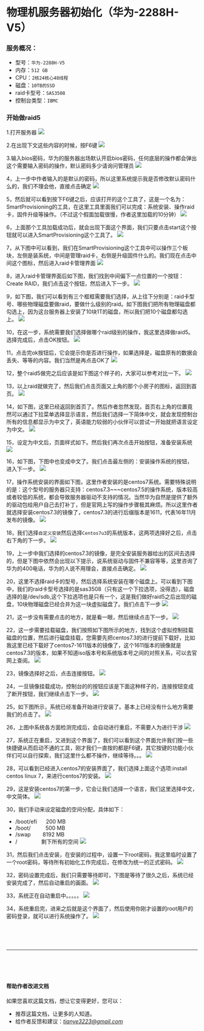 # 物理机服务器初始化（华为-2288H-V5）
### 服务概况：
- 型号：`华为-2288H-V5`
- 内存：`512 GB`
- CPU：`2核24核心48线程`
- 磁盘：`10TB的SSD`
- raid卡型号：`SAS3508`
- 控制台类型：`IBMC`



### 开始做raid5



1.打开服务器
![](http://img.taycc.com/15543430518735.jpg)



2.在出现下文这些内容的时候，按F6键
![](http://img.taycc.com/15543431084411.jpg)



3.输入bios密码，华为的服务器出场默认开启bios密码，任何底层的操作都会弹出这个需要输入密码的操作，默认密码多少请询问管理员
![](http://img.taycc.com/15543431198421.jpg)



4，上一步中作者输入的是默认的密码，所以这里系统提示我是否修改默认密码什么的，我们不理会他，直接点击确定
![](http://img.taycc.com/15543431469161.jpg)



5，然后就可以看到按下F6键之后，应该打开的这个工具了，这是一个名为：SmartProvisioning的工具，在这里工具里面我们可以完成：系统安装、操作raid卡，固件升级等操作。（不过这个假面加载很慢，作者这里加载的10分钟）
![](http://img.taycc.com/15543432036171.jpg)



6，上面那个工具加载成功后，就会出现下面这个界面，我们只要点击start这个按钮就可以进入SmartProvisioning这个工具了。
![](http://img.taycc.com/15543435239615.jpg)



7，从下图中可以看到，我们在SmartProvisioning这个工具中可以操作三个板块，左侧是装系统，中间是管理raid卡，右侧是升级固件什么的。我们现在点击中间这个图标，然后进入raid卡管理界面
![](http://img.taycc.com/15543435369449.jpg)



8，进入raid卡管理界面后如下图，我们找到中间偏下一点位置的一个按钮：Create RAID，我们点击这个按钮，然后进入下一步。
![](http://img.taycc.com/15543435655775.jpg)


9，如下图，我们可以看到有三个框框需要我们选择，从上往下分别是：raid卡型号、哪些物理磁盘要做raid，要做什么级别的raid。如下图我们把所有物理磁盘都勾选上，因为这台服务器上安装了10块1T的磁盘，所以我们把10个磁盘都勾选上。
![](http://img.taycc.com/15543436321221.jpg)


10，在这一步，系统需要我们选择做哪个raid级别的操作，我这里选择做raid5。选择完成后，点击OK按钮。
![](http://img.taycc.com/15543436467296.jpg)


11，点击完ok按钮后，它会提示你是否进行操作，如果选择是，磁盘原有的数据会丢失、等等的内容。我们当然是再点击OK了
![](http://img.taycc.com/15543436756022.jpg)



12，整个raid5做完之后应该是如下图这个样子的，大家可以参考对比一下。
![](http://img.taycc.com/15543437134889.jpg)



13，以上raid就做完了，然后我们点击页面又上角的那个小房子的图标，返回到首页。
![](http://img.taycc.com/15543437772731.jpg)



14，如下图，这里已经返回到首页了。然后作者忽然发现，首页右上角的位置竟然可以通过下拉菜单选择显示语言，然后我们选择一下简体中文，就会发现控制台所有的信息都显示为中文了，英语能力较弱的小伙伴可以尝试一开始就把语言设定为中文。
![](http://img.taycc.com/15543437975448.jpg)



15，设定为中文后，页面样式如下。然后我们再次点击开始按钮，准备安装系统
![](http://img.taycc.com/15543438709133.jpg)



16，如下图，下图中也变成中文了。我们点击最左侧的：安装操作系统的按钮，进入下一步。
![](http://img.taycc.com/15543438797456.jpg)



17，操作系统安装的界面如下图，这里作者安装的是centos7系统。需要特殊说明的是：这个型号的服务器只支持：centos7.3~~~centos7.5的操作系统，版本较高或者较低的系统，都会导致服务器驱动不支持的情况。当然华为自然是提供了额外的驱动包给用户自己去打补丁，但是官网上写的操作步骤极其麻烦。所以这里作者就选择安装centos7.3的镜像了，centos7.3的进行后缀版本是1611，代表16年11月发布的镜像。
![](http://img.taycc.com/15543439020092.jpg)



18，我们选择`自定义安装`然后选择`Centos7u3`的系统版本，这两项选择好之后，点击右下角的下一步。
![](http://img.taycc.com/15543439275374.jpg)





19，上一步中我们选择的centos7.3的镜像，是完全安装服务器给出的区间去选择的，但是下图中依然会出现以下提示，说系统驱动与固件不兼容等等，这里咨询了华为的400电话，华为的人说不用理会，直接点击确定。
![](http://img.taycc.com/15543440760373.jpg)



20，这里不选择raid卡的型号，然后选择系统安装在哪个磁盘上。可以看到下图中，我们的raid卡型号选择的是sas3508（只有这一个下拉选项，没得选），磁盘选择的是/dev/sdb,这个下拉选项也是只有一个，这是我们做好raid5之后出现的磁盘，10块物理磁盘已经合并为这一块虚拟磁盘了。我们点击下一步
![](http://img.taycc.com/15543440179208.jpg)



21，这一步没有需要点击的地方，就是看一眼，然后继续点击下一步。
![](http://img.taycc.com/15543441006777.jpg)



22，这一步需要挂载磁盘，我们按照如下图所示的地方，找到这个虚拟控制挂载磁盘的位置，然后进行磁盘挂载，您需要先把centos7.3的进行提前下载好，比如我这里已经下载好了centos7-1611版本的镜像了，这个1611版本的镜像就是centos7.3的版本，如果不知道iso版本号和系统版本号之间的对照关系，可以去官网上查阅。
![](http://img.taycc.com/15543441611089.jpg)



23，镜像选择好之后，点击连接按钮。
![](http://img.taycc.com/15543441864870.jpg)



24，一旦镜像挂载成功，控制台的的按钮应该是下面这种样子的，连接按钮变成了断开按钮，我们继续点击下一步。
![](http://img.taycc.com/15543442514297.jpg)



25，如下图所示，系统已经准备开始进行安装了。基本上已经没有什么地方需要我们的点击了。
![](http://img.taycc.com/15543442826862.jpg)



26，上图中系统各方面检测完成后，会自动进行重启，不需要人为进行干涉
![](http://img.taycc.com/15543444401194.jpg)



27，系统正在重启，又进到这个界面了，我们可以看到这个界面允许我们按一些快捷键从而启动不通的工具，刚才我们一直按的都是F6键，其它按键的功能小伙伴们可以自行探索，我们这里什么都不操作，继续等待。。。
![](http://img.taycc.com/15543444683669.jpg)



28，可以看到已经进入centos7的安装界面了，我们选择上面这个选项:install centos linux 7，来进行centos7的安装。
![](http://img.taycc.com/15543444926553.jpg)



29，这是安装centos7的第一步，它会让我们选择一个语言，我们这里选择中文，中文简体。
![](http://img.taycc.com/15543445984478.jpg)



30，我们手动来设定磁盘的空间分配，具体如下：
- /boot/efi&nbsp;&nbsp;&nbsp;&nbsp;&nbsp; 200 MB
- /boot/&nbsp;&nbsp;&nbsp;&nbsp;&nbsp;&nbsp;&nbsp;&nbsp;&nbsp;&nbsp;500 MB
- /swap&nbsp;&nbsp;&nbsp;&nbsp;&nbsp;&nbsp;&nbsp;&nbsp;8192 MB
- / &nbsp;&nbsp;&nbsp;&nbsp;&nbsp;&nbsp;&nbsp;&nbsp;&nbsp;&nbsp;&nbsp;&nbsp;&nbsp;&nbsp;&nbsp;剩下所有的空间
![](http://img.taycc.com/15543448228803.jpg)


31，然后我们点击安装，在安装的过程中，设置一下root密码，我这里临时设置了一个root密码，等待所有初始化工作完成后，在修改为统一的正式密码。
![](http://img.taycc.com/15543448573218.jpg)



32，密码设置完成后，我们只需要等待即可，下图是等待了很久之后，系统已经安装完成了，然后自动重启的画面。
![](http://img.taycc.com/15543452435200.jpg)


33，系统正在自动重启中。。。。。
![](http://img.taycc.com/15543452548046.jpg)


34，系统重启完，进来之后就是这个界面了，然后使用你刚才设置的root用户的密码登录，就可以进行系统操作了。
![](http://img.taycc.com/15543453685981.jpg)












<br><br><br><hr><br><br><br>

#### 帮助作者改进文档
如果您喜欢这篇文档，想让它变得更好，您可以：

- 推荐这篇文档，让更多的人知道。
- 给作者反馈和建议：*_<tianye3223@gmail.com>_*

<br><br><br><br><br>

